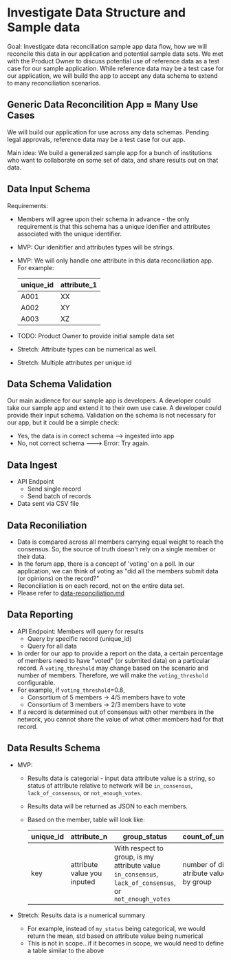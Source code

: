# Investigate Data Structure and Sample data

Goal: Investigate data reconciliation sample app data flow, how we will reconcile this data in our application and potential sample data sets. We met with the Product Owner to discuss potential use of reference data as a test case for our sample application. While reference data may be a test case for our application, we will build the app to accept any data schema to extend to many reconciliation scenarios.

## Generic Data Reconcilition App = Many Use Cases

We will build our application for use across any data schemas. Pending legal approvals, reference data may be a test case for our app.

Main idea: We build a generalized sample app for a bunch of institutions who want to collaborate on some set of data, and share results out on that data.

## Data Input Schema

Requirements:

- Members will agree upon their schema in advance - the only requirement is that this schema has a unique idenifier and attributes associated with the unique identifier.
- MVP: Our idenitifier and attributes types will be strings.
- MVP: We will only handle one attribute in this data reconciliation app. For example:

  | unique_id | attribute_1 |
  | --------- | ----------- |
  | A001      | XX          |
  | A002      | XY          |
  | A003      | XZ          |

- TODO: Product Owner to provide initial sample data set
- Stretch: Attribute types can be numerical as well.
- Stretch: Multiple attributes per unique id

## Data Schema Validation

Our main audience for our sample app is developers. A developer could take our sample app and extend it to their own use case. A developer could provide their input schema. Validation on the schema is not necessary for our app, but it could be a simple check:

- Yes, the data is in correct schema --> ingested into app
- No, not correct schema ---> Error: Try again.

## Data Ingest

- API Endpoint
  - Send single record
  - Send batch of records
- Data sent via CSV file

## Data Reconiliation

- Data is compared across all members carrying equal weight to reach the consensus. So, the source of truth doesn't rely on a single member or their data.
- In the forum app, there is a concept of 'voting' on a poll. In our application, we can think of voting as "did all the members submit data (or opinions) on the record?"
- Reconciliation is on each record, not on the entire data set.
- Please refer to [data-reconciliation.md](./data-reconciliation.md)

## Data Reporting

- API Endpoint: Members will query for results
  - Query by specific record (unique_id)
  - Query for all data
- In order for our app to provide a report on the data, a certain percentage of members need to have "voted" (or submited data) on a particular record. A `voting_threshold` may change based on the scenario and number of members. Therefore, we will make the `voting_threshold` configurable.
- For example, if `voting_threshold`=0.8,
  - Consortium of 5 members -> 4/5 members have to vote
  - Consortium of 3 members -> 2/3 members have to vote
- If a record is determined out of consensus with other members in the network, you cannot share the value of what other members had for that record.

## Data Results Schema

- MVP:

  - Results data is categorial - input data attribute value is a string, so status of attribute relative to network will be `in_consensus`, `lack_of_consensus`, or `not_enough_votes`.
  - Results data will be returned as JSON to each members.
  - Based on the member, table will look like:

    | unique_id | attribute_n                 | group_status                                                                                            | count_of_unique_values                               | members_in_agreement                                              | majority_minority                                                                     |
    | --------- | --------------------------- | ------------------------------------------------------------------------------------------------------- | ---------------------------------------------------- | ----------------------------------------------------------------- | ------------------------------------------------------------------------------------- |
    | key       | attribute value you inputed | With respect to group, is my attribute value `in_consensus`, `lack_of_consensus`, or `not_enough_votes` | number of different atribute values inputed by group | number of members who agree with the attribute value you provided | are you in the majority or minority with the value provided? (`majority`, `minority`) |

- Stretch: Results data is a numerical summary
  - For example, instead of `my_status` being categorical, we would return the mean, std based on attribute value being numerical
  - This is not in scope...if it becomes in scope, we would need to define a table similar to the above
